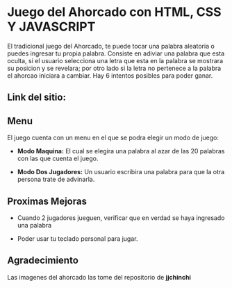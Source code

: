 # Juego del Ahorcado con HTML, CSS Y JAVASCRIPT

El tradicional juego del Ahorcado, te puede tocar una palabra aleatoria o puedes ingresar tu propia palabra. Consiste en adiviar una palabra que esta oculta, si el usuario selecciona una letra que esta en la palabra se mostrara su posicion y se revelara; por otro lado si la letra no pertenece a la palabra el ahorcao iniciara a cambiar. Hay 6 intentos posibles para poder ganar.

## Link del sitio:


## Menu
El juego cuenta con un menu en el que se podra elegir un modo de juego:  

+ **Modo Maquina:** El cual se elegira una palabra al azar de las 20 palabras con las que cuenta el juego.

+ **Modo Dos Jugadores:** Un usuario escribira una palabra para que la otra persona trate de advinarla.

## Proximas Mejoras
+ Cuando 2 jugadores jueguen, verificar que en verdad se haya ingresado una palabra

+ Poder usar tu teclado personal para jugar.

## Agradecimiento
Las imagenes del ahorcado las tome del repositorio de **jjchinchi**
